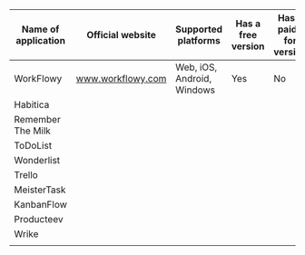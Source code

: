 |  Name of application  | Official website  | Supported platforms  | Has a free version  | Has a paid-for version  | Storing data  | Type of application  |
|---|---|---|---|---|---|---|
| WorkFlowy  | www.workflowy.com  | Web, iOS, Android, Windows  | Yes  | No  | Cloud & Local machine  | Large task managament application  |
| Habitica  |   |   |   |   |   |   |
| Remember The Milk  |   |   |   |   |   |   |
|  ToDoList |   |   |   |   |   |   |
| Wonderlist  |   |   |   |   |   |   |
| Trello  |   |   |   |   |   |   |
| MeisterTask  |   |   |   |   |   |   |
| KanbanFlow  |   |   |   |   |   |   |
| Producteev  |   |   |   |   |   |   |
| Wrike  |   |   |   |   |   |   |
|   |   |   |   |   |   |   |
